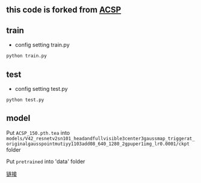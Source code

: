 ## this code is forked from [ACSP](https://github.com/WangWenhao0716/Adapted-Center-and-Scale-Prediction.git) 


## train
- config setting 
train.py 
```
python train.py
```

## test
- config setting 
test.py 
```
python test.py
```
## model 
Put `ACSP_150.pth.tea` into `models/V42_resnetv2sn101_headandfullvisible3center3gaussmap_triggerat_originalgausspointmutiyy1103add08_640_1280_2gpuper1img_lr0.0001/ckpt
` folder

Put `pretrained` into 'data' folder

[链接](https://pan.baidu.com/s/1wFppepz48cK7OxM9rcKEzg?pwd=6k9r)

